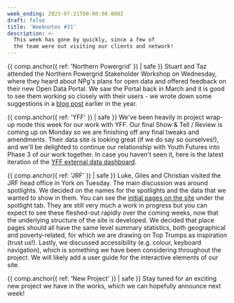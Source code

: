 ```yaml
---
week_ending: 2023-07-21T00:00:00.000Z
draft: false
title: 'Weeknotes #31'
description: >-
  This week has gone by quickly, since a few of 
  the team were out visiting our clients and network!
---
```

{{ comp.anchor({ ref: 'Northern Powergrid' }) | safe }}
Stuart and Taz attended the Northern Powergrid Stakeholder Workshop on Wednesday, where they heard about NPg's plans for open data and offered feedback on their new Open Data Portal. We saw the Portal back in March and it is good to see them working so closely with their users - we wrote down some suggestions in a [blog post](https://open-innovations.org/blog/2023-04-17-opinion-improving-data-portal-feedback) earlier in the year. 

{{ comp.anchor({ ref: 'YFF' }) | safe }}
We've been heavily in project wrap-up mode this week for our work with YFF. Our final Show & Tell / Review is coming up on Monday so we are finishing off any final tweaks and amendments. Their data site is looking great (if we do say so ourselves!), and we'll be delighted to continue our relationship with Youth Futures into Phase 3 of our work together. In case you haven't seen it, here is the latest iteration of the [YFF external data dashboard](https://data.youthfuturesfoundation.org/).

{{ comp.anchor({ ref: 'JRF' }) | safe }}
Luke, Giles and Christian visited the JRF head office in York on Tuesday. The main discussion was around spotlights. We decided on the names for the spotlights and the data that we wanted to show in them. You can see the [initial pages on the site](https://open-innovations.github.io/jrf-insight/) under the spotlight tab. They are still very much a work in progress but you can expect to see these fleshed-out rapidly over the coming weeks, now that the underlying structure of the site is developed. We decided that place pages should all have the same level summary statistics, both geographical and poverty-related, for which we are drawing on Top Trumps as inspiration (trust us!). Lastly, we discussed accessibility (e.g. colour, keyboard navigation), which is something we have been considering throughout the project. We will likely add a user guide for the interactive elements of our site.

{{ comp.anchor({ ref: 'New Project' }) | safe }}
Stay tuned for an exciting new project we have in the works, which we can hopefully announce next week!